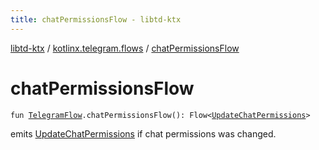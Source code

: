 ```yaml
---
title: chatPermissionsFlow - libtd-ktx
---
```


[libtd-ktx](../index.html) / [kotlinx.telegram.flows](index.html) / [chatPermissionsFlow](./chat-permissions-flow.html)

# chatPermissionsFlow

`fun `[`TelegramFlow`](../kotlinx.telegram.core/-telegram-flow/index.html)`.chatPermissionsFlow(): Flow<`[`UpdateChatPermissions`](https://tdlibx.github.io/td/docs/org/drinkless/td/libcore/telegram/TdApi/UpdateChatPermissions.html)`>`

emits [UpdateChatPermissions](https://tdlibx.github.io/td/docs/org/drinkless/td/libcore/telegram/TdApi/UpdateChatPermissions.html) if chat permissions was changed.

